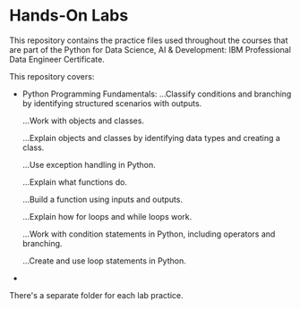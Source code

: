 # Hands-On Labs

This repository contains the practice files used throughout the courses that are part of the Python for Data Science, AI & Development: IBM Professional Data Engineer Certificate.

This repository covers:
- Python Programming Fundamentals:
  ...Classify conditions and branching by identifying structured scenarios with outputs.
  
  ...Work with objects and classes.
  
  ...Explain objects and classes by identifying data types and creating a class.
  
  ...Use exception handling in Python.
  
  ...Explain what functions do.
  
  ...Build a function using inputs and outputs.
  
  ...Explain how for loops and while loops work.
  
  ...Work with condition statements in Python, including operators and branching.
  
  ...Create and use loop statements in Python.
  
  
  
- 

There's a separate folder for each lab practice.
